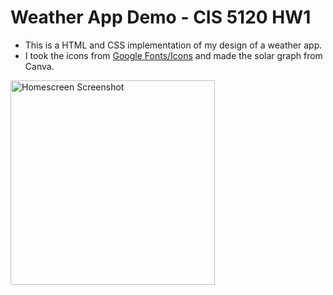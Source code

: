 # Weather App Demo - CIS 5120 HW1
- This is a HTML and CSS implementation of my design of a weather app. 
- I took the icons from [Google Fonts/Icons](https://fonts.google.com/icons) and made the solar graph from Canva.

<img width="327" alt="Homescreen Screenshot" src="https://github.com/xuelikesnow/weather-app/assets/77033634/8f166cfd-d7e3-4376-a7d2-bf577c827372">

